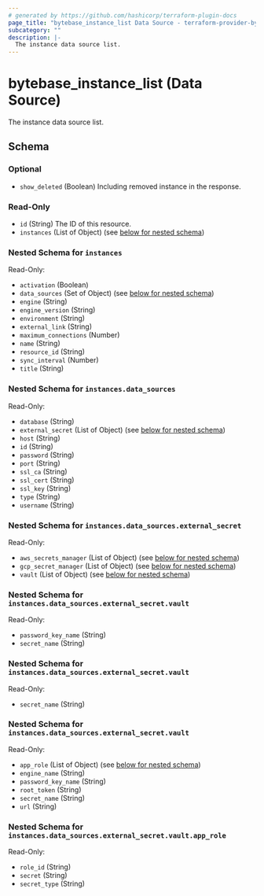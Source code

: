 ```yaml
---
# generated by https://github.com/hashicorp/terraform-plugin-docs
page_title: "bytebase_instance_list Data Source - terraform-provider-bytebase"
subcategory: ""
description: |-
  The instance data source list.
---
```


# bytebase_instance_list (Data Source)

The instance data source list.



<!-- schema generated by tfplugindocs -->
## Schema

### Optional

- `show_deleted` (Boolean) Including removed instance in the response.

### Read-Only

- `id` (String) The ID of this resource.
- `instances` (List of Object) (see [below for nested schema](#nestedatt--instances))

<a id="nestedatt--instances"></a>
### Nested Schema for `instances`

Read-Only:

- `activation` (Boolean)
- `data_sources` (Set of Object) (see [below for nested schema](#nestedobjatt--instances--data_sources))
- `engine` (String)
- `engine_version` (String)
- `environment` (String)
- `external_link` (String)
- `maximum_connections` (Number)
- `name` (String)
- `resource_id` (String)
- `sync_interval` (Number)
- `title` (String)

<a id="nestedobjatt--instances--data_sources"></a>
### Nested Schema for `instances.data_sources`

Read-Only:

- `database` (String)
- `external_secret` (List of Object) (see [below for nested schema](#nestedobjatt--instances--data_sources--external_secret))
- `host` (String)
- `id` (String)
- `password` (String)
- `port` (String)
- `ssl_ca` (String)
- `ssl_cert` (String)
- `ssl_key` (String)
- `type` (String)
- `username` (String)

<a id="nestedobjatt--instances--data_sources--external_secret"></a>
### Nested Schema for `instances.data_sources.external_secret`

Read-Only:

- `aws_secrets_manager` (List of Object) (see [below for nested schema](#nestedobjatt--instances--data_sources--external_secret--aws_secrets_manager))
- `gcp_secret_manager` (List of Object) (see [below for nested schema](#nestedobjatt--instances--data_sources--external_secret--gcp_secret_manager))
- `vault` (List of Object) (see [below for nested schema](#nestedobjatt--instances--data_sources--external_secret--vault))

<a id="nestedobjatt--instances--data_sources--external_secret--aws_secrets_manager"></a>
### Nested Schema for `instances.data_sources.external_secret.vault`

Read-Only:

- `password_key_name` (String)
- `secret_name` (String)


<a id="nestedobjatt--instances--data_sources--external_secret--gcp_secret_manager"></a>
### Nested Schema for `instances.data_sources.external_secret.vault`

Read-Only:

- `secret_name` (String)


<a id="nestedobjatt--instances--data_sources--external_secret--vault"></a>
### Nested Schema for `instances.data_sources.external_secret.vault`

Read-Only:

- `app_role` (List of Object) (see [below for nested schema](#nestedobjatt--instances--data_sources--external_secret--vault--app_role))
- `engine_name` (String)
- `password_key_name` (String)
- `root_token` (String)
- `secret_name` (String)
- `url` (String)

<a id="nestedobjatt--instances--data_sources--external_secret--vault--app_role"></a>
### Nested Schema for `instances.data_sources.external_secret.vault.app_role`

Read-Only:

- `role_id` (String)
- `secret` (String)
- `secret_type` (String)



